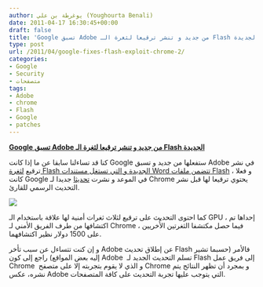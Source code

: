 ```yaml
---
author: يوغرطة بن علي (Youghourta Benali)
date: 2011-04-17 16:30:45+00:00
draft: false
title: 'Google تسبق Adobe من جديد و تنشر ترقيعا لثغرة الـ Flash الجديدة '
type: post
url: /2011/04/google-fixes-flash-exploit-chrome-2/
categories:
- Google
- Security
- متصفحات
tags:
- Adobe
- chrome
- Flash
- Google
- patches
---
```


[**Google تسبق Adobe من جديد و تنشر ترقيعا لثغرة الـ Flash الجديدة**](http://www.it-scoop.com/2011/04/google-fixes-flash-exploit-chrome-2)


كنا قد تساءلنا سابقا عن ما إذا كانت Google ستفعلها من جديد و تسبق Adobe في نشر ترقيع [لثغرة Flash الجديدة و التي تستغل مستندات Word تتضمن ملفات Flash](http://www.it-scoop.com/2011/04/adobe-flash-player-zero-day-vulnerability%e2%80%8e-2/) ، و فعلا كانت Google في الموعد و نشرت [تحديثا](http://googlechromereleases.blogspot.com/2011/04/stable-channel-update.html) جديدا لـ Chrome يحتوي ترقيعا لها قبل نشر التحديث الرسمي للقارئ.

[![](http://www.it-scoop.com/wp-content/uploads/2010/03/ChromeFlash-e1270054475670.png)
](http://www.it-scoop.com/2011/04/google-fixes-flash-exploit-chrome-2)

كما احتوى التحديث على ترقيع لثلاث ثغرات أمنية لها علاقة باستخدام الـ GPU ، إحداها تم اكتشافها من طرف الفريق الأمني لـ Chrome ، فيما حصل مكتشفا الثغرتين الأُخريين على 1500 دولار نظير اكتشافهما.

و إن كنت تتساءل عن سبب تأخر Adobe عن إطلاق تحديث Flash فالأمر (حسبما تشير إليه بعض المواقع) راجع إلى كون Adobe  تسلم التحديث الجديد لـ Flash إلى فريق عمل Chrome  و الذي لا يقوم بتجربته إلا على متصفح Chrome و بمجرد أن تظهر النتائج يتم نشره، عكس Adobe التي يتوجب عليها تجربة التحديث على كافة المتصفحات.


